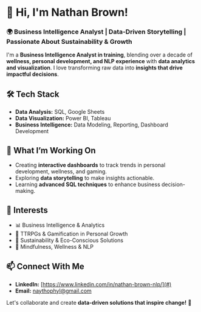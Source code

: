 # 👋 Hi, I'm Nathan Brown!  

### 🌍 Business Intelligence Analyst | Data-Driven Storytelling | Passionate About Sustainability & Growth  

I'm a **Business Intelligence Analyst in training**, blending over a decade of **wellness, personal development, and NLP experience** with **data analytics and visualization**. I love transforming raw data into **insights that drive impactful decisions**.  

## 🛠 Tech Stack  
- **Data Analysis:** SQL, Google Sheets  
- **Data Visualization:** Power BI, Tableau  
- **Business Intelligence:** Data Modeling, Reporting, Dashboard Development  

## 🎯 What I’m Working On  
- Creating **interactive dashboards** to track trends in personal development, wellness, and gaming.  
- Exploring **data storytelling** to make insights actionable.  
- Learning **advanced SQL techniques** to enhance business decision-making.  

## 🚀 Interests  
- 📊 Business Intelligence & Analytics  
- 🎲 TTRPGs & Gamification in Personal Growth  
- 🌱 Sustainability & Eco-Conscious Solutions  
- 🧠 Mindfulness, Wellness & NLP  

## 📫 Connect With Me    
- **LinkedIn:** [https://www.linkedin.com/in/nathan-brown-nlp/](#)  
- **Email:** [naythophyl@gmail.com](mailto:naythophyl@gmail.com)  

Let's collaborate and create **data-driven solutions that inspire change!** 🚀  

